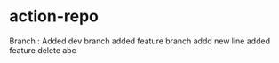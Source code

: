 # action-repo
Branch :
  Added dev branch
  added feature branch
addd new line
added feature delete
abc
